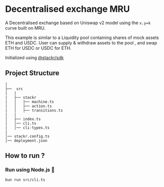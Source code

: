 # Decentralised exchange MRU

A Decentralised exchange based on Uniswap v2 model using the `x.y=k` curve built on MRU.

This example is similar to a Liquidity pool containing shares of mock assets ETH and USDC. User can supply & withdraw assets to the pool , and swap ETH for USDC or USDC for ETH.

Initialized using [@stackr/sdk](https://www.stackrlabs.xyz/)

## Project Structure

```
│
├──  src
|   |
|   ├── stackr
|   │   ├── machine.ts
|   │   ├── action.ts
|   │   ├── transitions.ts
|   |
│   ├── index.ts
|   │── cli.ts
|   │── cli-types.ts
|
│── stackr.config.ts
│── deployment.json

```

## How to run ?

### Run using Node.js :rocket:

```bash
bun run src/cli.ts
```
